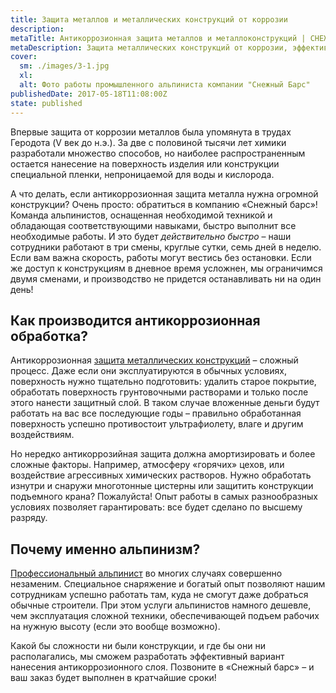 ```yaml
---
title: Защита металлов и металлических конструкций от коррозии
description: 
metaTitle: Антикоррозионная защита металлов и металлоконструкций | СНЕЖНЫЙ БАРС
metaDescription: Защита металлических конструкций от коррозии, эффективная антикоррозийная защита металлов ☎+38 (096)555-30-92 от компании "Снежный Барс"
cover:
  sm: ./images/3-1.jpg
  xl: 
  alt: Фото работы промышленного альпиниста компании "Снежный Барс"
publishedDate: 2017-05-18T11:08:00Z
state: published    
---
```

Впервые защита от коррозии металлов была упомянута в трудах Геродота (V век до н.э.). За две с половиной тысячи лет химики разработали множество способов, но наиболее распространенным остается нанесение на поверхность изделия или конструкции специальной пленки, непроницаемой для воды и кислорода.

А что делать, если антикоррозионная защита металла нужна огромной конструкции? Очень просто: обратиться в компанию «Снежный барс»! Команда альпинистов, оснащенная необходимой техникой и обладающая соответствующими навыками, быстро выполнит все необходимые работы. И это будет _действительно быстро_ – наши сотрудники работают в три смены, круглые сутки, семь дней в неделю. Если вам важна скорость, работы могут вестись без остановки. Если же доступ к конструкциям в дневное время усложнен, мы ограничимся двумя сменами, и производство не придется останавливать ни на один день!

## Как производится антикоррозионная обработка?

Антикоррозионная [защита металлических конструкций](/pokraska-metalla) – сложный процесс. Даже если они эксплуатируются в обычных условиях, поверхность нужно тщательно подготовить: удалить старое покрытие, обработать поверхность грунтовочными растворами и только после этого нанести защитный слой. В таком случае вложенные деньги будут работать на вас все последующие годы – правильно обработанная поверхность успешно противостоит ультрафиолету, влаге и другим воздействиям.

Но нередко антикоррозийная защита должна амортизировать и более сложные факторы. Например, атмосферу «горячих» цехов, или воздействие агрессивных химических растворов. Нужно обработать изнутри и снаружи многотонные цистерны или защитить конструкции подъемного крана? Пожалуйста! Опыт работы в самых разнообразных условиях позволяет гарантировать: все будет сделано по высшему разряду.

## Почему именно альпинизм?

[Профессиональный альпинист](/) во многих случаях совершенно незаменим. Специальное снаряжение и богатый опыт позволяют нашим сотрудникам успешно работать там, куда не смогут даже добраться обычные строители. При этом услуги альпинистов намного дешевле, чем эксплуатация сложной техники, обеспечивающей подъем рабочих на нужную высоту (если это вообще возможно).

Какой бы сложности ни были конструкции, и где бы они ни располагались, мы сможем разработать эффективный вариант нанесения антикоррозионного слоя. Позвоните в «Снежный барс» – и ваш заказ будет выполнен в кратчайшие сроки!
